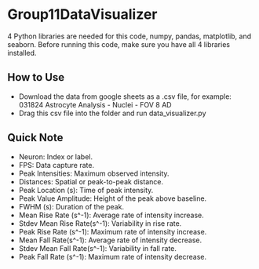 # Group11DataVisualizer

4 Python libraries are needed for this code, numpy, pandas, matplotlib, and seaborn.
Before running this code, make sure you have all 4 libraries installed.

## How to Use
  - Download the data from google sheets as a .csv file, for example: 031824 Astrocyte Analysis - Nuclei - FOV 8 AD
  - Drag this csv file into the folder and run data_visualizer.py


## Quick Note
  - Neuron: Index or label.
  - FPS: Data capture rate.
  - Peak Intensities: Maximum observed intensity.
  - Distances: Spatial or peak-to-peak distance.
  - Peak Location (s): Time of peak intensity.
  - Peak Value Amplitude: Height of the peak above baseline.
  - FWHM (s): Duration of the peak.
  - Mean Rise Rate (s^-1): Average rate of intensity increase.
  - Stdev Mean Rise Rate(s^-1): Variability in rise rate.
  - Peak Rise Rate (s^-1): Maximum rate of intensity increase.
  - Mean Fall Rate(s^-1): Average rate of intensity decrease.
  - Stdev Mean Fall Rate(s^-1): Variability in fall rate.
  - Peak Fall Rate (s^-1): Maximum rate of intensity decrease.
